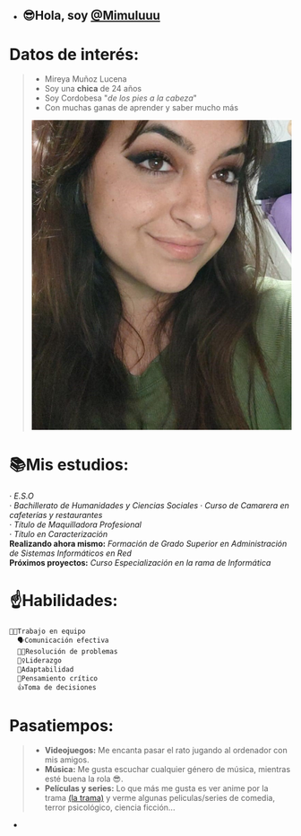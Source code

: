 - ## 😎Hola, soy [@Mimuluuu](https://github.com/Mimuluuu/Mimuluuu)
  
# Datos de interés:
>
> - Mireya Muñoz Lucena  
> - Soy una **chica** de 24 años    
> - Soy Cordobesa "_de los pies a la cabeza_"  
> - Con muchas ganas de aprender y saber mucho más
>
> ![Mimuluuu](https://github.com/Mimuluuu/foto/blob/main/WhatsApp%20Image%202024-09-27%20at%2013.43.54.jpeg)
>
# 📚Mis estudios:

· _E.S.O_  
· _Bachillerato de Humanidades y Ciencias Sociales_
· _Curso de Camarera en cafeterías y restaurantes_  
· _Título de Maquilladora Profesional_  
· _Título en Caracterización_  
  **Realizando ahora mismo:** _Formación de Grado Superior en Administración de Sistemas Informáticos en Red_  
  **Próximos proyectos:** _Curso Especialización en la rama de Informática_  
>
>
# ☝️Habilidades:  

    🤜🤛Trabajo en equipo  
      🗣️Comunicación efectiva 
      😵‍💫Resolución de problemas  
      🧍‍♀️Liderazgo  
      🤗Adaptabilidad
      🧐Pensamiento crítico 
      👍Toma de decisiones  

# Pasatiempos:
>
> - **Videojuegos:** Me encanta pasar el rato jugando al ordenador con mis amigos.  
> - **Música:** Me gusta escuchar cualquier género de música, mientras esté buena la rola 😎.  
> - **Películas y series:** Lo que más me gusta es ver anime por la trama [(la trama)](https://es.pinterest.com/pin/56717276551554970/)
 y verme algunas peliculas/series de comedia, terror psicológico, ciencia ficción...  
- 

